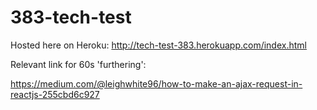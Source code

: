 # 383-tech-test

Hosted here on Heroku: http://tech-test-383.herokuapp.com/index.html

Relevant link for 60s 'furthering':

https://medium.com/@leighwhite96/how-to-make-an-ajax-request-in-reactjs-255cbd6c927
